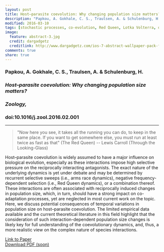 ```yaml
---
layout: post
title: Host–parasite coevolution: Why changing population size matters?
description: "Papkou, A. Gokhale, C. S., Traulsen, A. & Schulenburg, H. (2016). Host–parasite coevolution: Why changing population size matters? Zoology."
modified: 2016-03-10
tags: [stochastic processes, co-evolution, Red Queen, Lotka Volterra, drift]
image:
  feature: abstract-3.jpg
  credit: dargadgetz
  creditlink: http://www.dargadgetz.com/ios-7-abstract-wallpaper-pack-for-iphone-5-and-ipod-touch-retina/
comments: true
share: true
---
```


### Papkou, A. Gokhale, C. S., Traulsen, A. & Schulenburg, H.

### *Host–parasite coevolution: Why changing population size matters?*

### *Zoology,*

### doi:10.1016/j.zool.2016.02.001

***

> "Now here you see, it takes all the running you can do, to keep in the same place. If you want to get somewhere else, you must run at least twice as fast as that" (The Red Queen)
-- Lewis Carroll (Through the Looking-Glass)

Host–parasite coevolution is widely assumed to have a major influence on biological evolution, especially as these interactions impose high selective pressure on the reciprocally interacting antagonists.
The exact nature of the underlying dynamics is yet under debate and may be determined by recurrent selective sweeps (i.e., arms race dynamics), negative frequency-dependent selection (i.e., Red Queen dynamics), or a combination thereof.
These interactions are often associated with reciprocally induced changes in population size, which, in turn, should have a strong impact on co-adaptation processes, yet are neglected in most current work on the topic. Here, we discuss potential consequences of temporal variations in population size on host–parasite coevolution.
The limited empirical data available and the current theoretical literature in this field highlight that the consideration of such interaction-dependent population size changes is likely key for full understanding of the coevolutionary dynamics, and, thus, a more realistic view on the complex nature of species interactions.

<div markdown="0"><a href="http://www.sciencedirect.com/science/article/pii/S0944200616300071">Link to Paper</a></div>

<div markdown="0"><a href="#" class="btn btn-info">Download PDF (soon)</a></div>
